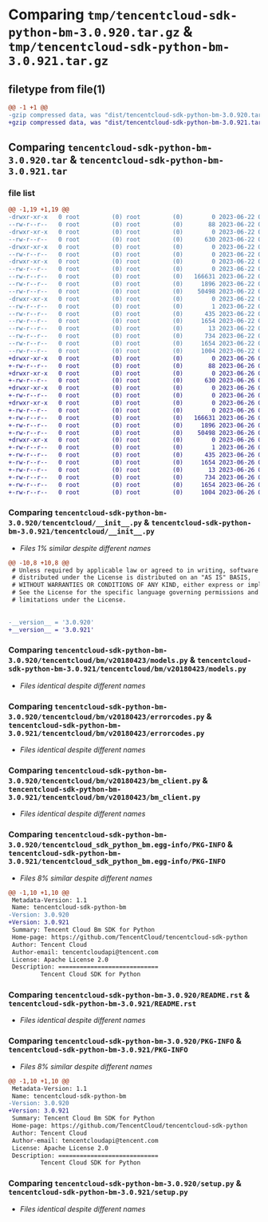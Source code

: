 # Comparing `tmp/tencentcloud-sdk-python-bm-3.0.920.tar.gz` & `tmp/tencentcloud-sdk-python-bm-3.0.921.tar.gz`

## filetype from file(1)

```diff
@@ -1 +1 @@
-gzip compressed data, was "dist/tencentcloud-sdk-python-bm-3.0.920.tar", last modified: Thu Jun 22 00:17:18 2023, max compression
+gzip compressed data, was "dist/tencentcloud-sdk-python-bm-3.0.921.tar", last modified: Mon Jun 26 00:17:13 2023, max compression
```

## Comparing `tencentcloud-sdk-python-bm-3.0.920.tar` & `tencentcloud-sdk-python-bm-3.0.921.tar`

### file list

```diff
@@ -1,19 +1,19 @@
-drwxr-xr-x   0 root         (0) root         (0)        0 2023-06-22 00:17:18.000000 tencentcloud-sdk-python-bm-3.0.920/
--rw-r--r--   0 root         (0) root         (0)       88 2023-06-22 00:17:18.000000 tencentcloud-sdk-python-bm-3.0.920/setup.cfg
-drwxr-xr-x   0 root         (0) root         (0)        0 2023-06-22 00:17:18.000000 tencentcloud-sdk-python-bm-3.0.920/tencentcloud/
--rw-r--r--   0 root         (0) root         (0)      630 2023-06-22 00:17:18.000000 tencentcloud-sdk-python-bm-3.0.920/tencentcloud/__init__.py
-drwxr-xr-x   0 root         (0) root         (0)        0 2023-06-22 00:17:18.000000 tencentcloud-sdk-python-bm-3.0.920/tencentcloud/bm/
--rw-r--r--   0 root         (0) root         (0)        0 2023-06-22 00:17:18.000000 tencentcloud-sdk-python-bm-3.0.920/tencentcloud/bm/__init__.py
-drwxr-xr-x   0 root         (0) root         (0)        0 2023-06-22 00:17:18.000000 tencentcloud-sdk-python-bm-3.0.920/tencentcloud/bm/v20180423/
--rw-r--r--   0 root         (0) root         (0)        0 2023-06-22 00:17:18.000000 tencentcloud-sdk-python-bm-3.0.920/tencentcloud/bm/v20180423/__init__.py
--rw-r--r--   0 root         (0) root         (0)   166631 2023-06-22 00:17:18.000000 tencentcloud-sdk-python-bm-3.0.920/tencentcloud/bm/v20180423/models.py
--rw-r--r--   0 root         (0) root         (0)     1896 2023-06-22 00:17:18.000000 tencentcloud-sdk-python-bm-3.0.920/tencentcloud/bm/v20180423/errorcodes.py
--rw-r--r--   0 root         (0) root         (0)    50498 2023-06-22 00:17:18.000000 tencentcloud-sdk-python-bm-3.0.920/tencentcloud/bm/v20180423/bm_client.py
-drwxr-xr-x   0 root         (0) root         (0)        0 2023-06-22 00:17:18.000000 tencentcloud-sdk-python-bm-3.0.920/tencentcloud_sdk_python_bm.egg-info/
--rw-r--r--   0 root         (0) root         (0)        1 2023-06-22 00:17:18.000000 tencentcloud-sdk-python-bm-3.0.920/tencentcloud_sdk_python_bm.egg-info/dependency_links.txt
--rw-r--r--   0 root         (0) root         (0)      435 2023-06-22 00:17:18.000000 tencentcloud-sdk-python-bm-3.0.920/tencentcloud_sdk_python_bm.egg-info/SOURCES.txt
--rw-r--r--   0 root         (0) root         (0)     1654 2023-06-22 00:17:18.000000 tencentcloud-sdk-python-bm-3.0.920/tencentcloud_sdk_python_bm.egg-info/PKG-INFO
--rw-r--r--   0 root         (0) root         (0)       13 2023-06-22 00:17:18.000000 tencentcloud-sdk-python-bm-3.0.920/tencentcloud_sdk_python_bm.egg-info/top_level.txt
--rw-r--r--   0 root         (0) root         (0)      734 2023-06-22 00:17:18.000000 tencentcloud-sdk-python-bm-3.0.920/README.rst
--rw-r--r--   0 root         (0) root         (0)     1654 2023-06-22 00:17:18.000000 tencentcloud-sdk-python-bm-3.0.920/PKG-INFO
--rw-r--r--   0 root         (0) root         (0)     1004 2023-06-22 00:17:18.000000 tencentcloud-sdk-python-bm-3.0.920/setup.py
+drwxr-xr-x   0 root         (0) root         (0)        0 2023-06-26 00:17:13.000000 tencentcloud-sdk-python-bm-3.0.921/
+-rw-r--r--   0 root         (0) root         (0)       88 2023-06-26 00:17:13.000000 tencentcloud-sdk-python-bm-3.0.921/setup.cfg
+drwxr-xr-x   0 root         (0) root         (0)        0 2023-06-26 00:17:13.000000 tencentcloud-sdk-python-bm-3.0.921/tencentcloud/
+-rw-r--r--   0 root         (0) root         (0)      630 2023-06-26 00:17:12.000000 tencentcloud-sdk-python-bm-3.0.921/tencentcloud/__init__.py
+drwxr-xr-x   0 root         (0) root         (0)        0 2023-06-26 00:17:13.000000 tencentcloud-sdk-python-bm-3.0.921/tencentcloud/bm/
+-rw-r--r--   0 root         (0) root         (0)        0 2023-06-26 00:17:12.000000 tencentcloud-sdk-python-bm-3.0.921/tencentcloud/bm/__init__.py
+drwxr-xr-x   0 root         (0) root         (0)        0 2023-06-26 00:17:13.000000 tencentcloud-sdk-python-bm-3.0.921/tencentcloud/bm/v20180423/
+-rw-r--r--   0 root         (0) root         (0)        0 2023-06-26 00:17:12.000000 tencentcloud-sdk-python-bm-3.0.921/tencentcloud/bm/v20180423/__init__.py
+-rw-r--r--   0 root         (0) root         (0)   166631 2023-06-26 00:17:12.000000 tencentcloud-sdk-python-bm-3.0.921/tencentcloud/bm/v20180423/models.py
+-rw-r--r--   0 root         (0) root         (0)     1896 2023-06-26 00:17:12.000000 tencentcloud-sdk-python-bm-3.0.921/tencentcloud/bm/v20180423/errorcodes.py
+-rw-r--r--   0 root         (0) root         (0)    50498 2023-06-26 00:17:12.000000 tencentcloud-sdk-python-bm-3.0.921/tencentcloud/bm/v20180423/bm_client.py
+drwxr-xr-x   0 root         (0) root         (0)        0 2023-06-26 00:17:13.000000 tencentcloud-sdk-python-bm-3.0.921/tencentcloud_sdk_python_bm.egg-info/
+-rw-r--r--   0 root         (0) root         (0)        1 2023-06-26 00:17:13.000000 tencentcloud-sdk-python-bm-3.0.921/tencentcloud_sdk_python_bm.egg-info/dependency_links.txt
+-rw-r--r--   0 root         (0) root         (0)      435 2023-06-26 00:17:13.000000 tencentcloud-sdk-python-bm-3.0.921/tencentcloud_sdk_python_bm.egg-info/SOURCES.txt
+-rw-r--r--   0 root         (0) root         (0)     1654 2023-06-26 00:17:13.000000 tencentcloud-sdk-python-bm-3.0.921/tencentcloud_sdk_python_bm.egg-info/PKG-INFO
+-rw-r--r--   0 root         (0) root         (0)       13 2023-06-26 00:17:13.000000 tencentcloud-sdk-python-bm-3.0.921/tencentcloud_sdk_python_bm.egg-info/top_level.txt
+-rw-r--r--   0 root         (0) root         (0)      734 2023-06-26 00:17:12.000000 tencentcloud-sdk-python-bm-3.0.921/README.rst
+-rw-r--r--   0 root         (0) root         (0)     1654 2023-06-26 00:17:13.000000 tencentcloud-sdk-python-bm-3.0.921/PKG-INFO
+-rw-r--r--   0 root         (0) root         (0)     1004 2023-06-26 00:17:12.000000 tencentcloud-sdk-python-bm-3.0.921/setup.py
```

### Comparing `tencentcloud-sdk-python-bm-3.0.920/tencentcloud/__init__.py` & `tencentcloud-sdk-python-bm-3.0.921/tencentcloud/__init__.py`

 * *Files 1% similar despite different names*

```diff
@@ -10,8 +10,8 @@
 # Unless required by applicable law or agreed to in writing, software
 # distributed under the License is distributed on an "AS IS" BASIS,
 # WITHOUT WARRANTIES OR CONDITIONS OF ANY KIND, either express or implied.
 # See the License for the specific language governing permissions and
 # limitations under the License.
 
 
-__version__ = '3.0.920'
+__version__ = '3.0.921'
```

### Comparing `tencentcloud-sdk-python-bm-3.0.920/tencentcloud/bm/v20180423/models.py` & `tencentcloud-sdk-python-bm-3.0.921/tencentcloud/bm/v20180423/models.py`

 * *Files identical despite different names*

### Comparing `tencentcloud-sdk-python-bm-3.0.920/tencentcloud/bm/v20180423/errorcodes.py` & `tencentcloud-sdk-python-bm-3.0.921/tencentcloud/bm/v20180423/errorcodes.py`

 * *Files identical despite different names*

### Comparing `tencentcloud-sdk-python-bm-3.0.920/tencentcloud/bm/v20180423/bm_client.py` & `tencentcloud-sdk-python-bm-3.0.921/tencentcloud/bm/v20180423/bm_client.py`

 * *Files identical despite different names*

### Comparing `tencentcloud-sdk-python-bm-3.0.920/tencentcloud_sdk_python_bm.egg-info/PKG-INFO` & `tencentcloud-sdk-python-bm-3.0.921/tencentcloud_sdk_python_bm.egg-info/PKG-INFO`

 * *Files 8% similar despite different names*

```diff
@@ -1,10 +1,10 @@
 Metadata-Version: 1.1
 Name: tencentcloud-sdk-python-bm
-Version: 3.0.920
+Version: 3.0.921
 Summary: Tencent Cloud Bm SDK for Python
 Home-page: https://github.com/TencentCloud/tencentcloud-sdk-python
 Author: Tencent Cloud
 Author-email: tencentcloudapi@tencent.com
 License: Apache License 2.0
 Description: ============================
         Tencent Cloud SDK for Python
```

### Comparing `tencentcloud-sdk-python-bm-3.0.920/README.rst` & `tencentcloud-sdk-python-bm-3.0.921/README.rst`

 * *Files identical despite different names*

### Comparing `tencentcloud-sdk-python-bm-3.0.920/PKG-INFO` & `tencentcloud-sdk-python-bm-3.0.921/PKG-INFO`

 * *Files 8% similar despite different names*

```diff
@@ -1,10 +1,10 @@
 Metadata-Version: 1.1
 Name: tencentcloud-sdk-python-bm
-Version: 3.0.920
+Version: 3.0.921
 Summary: Tencent Cloud Bm SDK for Python
 Home-page: https://github.com/TencentCloud/tencentcloud-sdk-python
 Author: Tencent Cloud
 Author-email: tencentcloudapi@tencent.com
 License: Apache License 2.0
 Description: ============================
         Tencent Cloud SDK for Python
```

### Comparing `tencentcloud-sdk-python-bm-3.0.920/setup.py` & `tencentcloud-sdk-python-bm-3.0.921/setup.py`

 * *Files identical despite different names*

